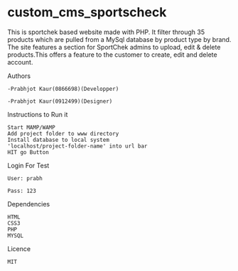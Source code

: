 # custom_cms_sportscheck

This is sportchek based website made with PHP. It filter through 35 products which are pulled from a MySql database
by product type by brand. The site features a section for SportChek admins to upload, edit & delete products.This
offers a feature to the customer to create, edit and delete account.

Authors

    -Prabhjot Kaur(0866698)(Developper)

    -Prabhjot Kaur(0912499)(Designer)

Instructions to Run it

    Start MAMP/WAMP
    Add project folder to www directory
    Install database to local system
    'localhost/project-folder-name' into url bar
    HIT go Button
    

Login For Test

    User: prabh

    Pass: 123

Dependencies

    HTML
    CSS3
    PHP
    MYSQL

Licence

    MIT
